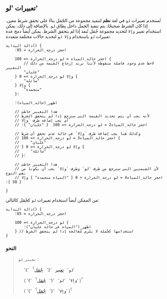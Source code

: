 ## تعبيرات 'لو'

تُستخدم تعبيرات `لو` في لغة **نظم** لتنفيذ مجموعة من الجُمَل بناءً على تحقق شرط معين. إذا كان الشرط صحيحًا، يتم تنفيذ الجمل داخل نِطاق `لو`. بالإضافة إلى ذلك، يمكن استخدام تعبير `وإلا` لتحديد مجموعة جُمَل تُنفذ إذا لم يتحقق الشرط. يمكن أيضاً دمج عدة تعبيرات `لو` باستخدام `وإلا لو` لتحديد حالات مختلفة متعددة.

```nazm
دالة البداية() {
    احجز درجة_الحرارة = 85؛

    احجز حالة_المياه = لو درجة_الحرارة >= 100 {
        // لاحظ عدم وجود فاصلة منقوطة لأننا نريد إرجاع القيمة من ذلك التعبير
        "غليان"
    } وإلا لو درجة_الحرارة >= 0 {
        "سائلة"
    } وإلا {
        "متجمدة"
    }؛

    اظهر_(حالة_المياه)؛

    // هذا التعبير خاطئ
    // ﻷنه يجب أن يتم تحديد القيمة التي سترجع إذا لم يتحقق الشرط
    // أي يجب إضافة طرف `وإلا`
    // احجز حالة_المياه2 = لو درجة_الحرارة >= 100  { "غليان" }؛

    // وكذلك هنا يجب إضافة طرف `وإلا` في حالة عدم تحقق أي شرط
    // احجز حالة_المياه3 = لو درجة_الحرارة >= 100 {
    //     "غليان"
    // } وإلا لو درجة_الحرارة >= 0 {
    //     "سائلة"
    // }؛

    // هذا التعبير خاطئ
    // ﻷن القيمتين التي سترجع من طرف `لو` وطرف `وإلا` يجب أن يكونا من نفس النوع
    // احجز حالة_المياه4 = لو درجة_الحرارة < 0 { "المياه متجمدة" } وإلا { 50 }؛

}
```

من الممكن أيضاً استخدام تعبيرات `لو` كجُمَل كالتالي:

```nazm
دالة البداية() {
    احجز درجة_الحرارة = 85؛

    لو درجة_الحرارة >= 100 {
        اظهر_("المياه في حالة غليان")؛
    } // استخدامها كجُملة لا يلزم مُعالجة إذا لم يتحقق الشرط
}
```

### النحو

> `تعبير_لو` :
>
> &emsp; '**`لو`**' &nbsp; [تعبير](../expressions.md) &nbsp; '**`{`**' &nbsp; [جُمَل]()<sup>؟</sup> &nbsp; '**`}`**'
>
> &emsp; ( '**`وإلا`**' &nbsp; '**`لو`**' &nbsp; '**`{`**' &nbsp; [جُمَل]()<sup>؟</sup> &nbsp; '**`}`**' )<sup>\*</sup>
>
> &emsp; ( '**`وإلا`**' &nbsp; '**`{`**' &nbsp; [جُمَل]()<sup>؟</sup> &nbsp; '**`}`**' )<sup>؟</sup>
